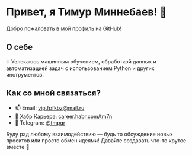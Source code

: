 # Привет, я Тимур Миннебаев! 👋

Добро пожаловать в мой профиль на GitHub!

## О себе

💡 Увлекаюсь машинным обучением, обработкой данных и автоматизацией задач с использованием Python и других инструментов.

## Как со мной связаться?

- 📫 Email: [vip.fpfkbz@mail.ru](mailto:vip.fpfkbz@mail.ru)
- 💼 Хабр Карьера: [career.habr.com/tm7n](https://career.habr.com/tm7n)
- 💬 Telegram: [@tmpqr](https://t.me/tmpqr)

Буду рад любому взаимодействию — будь то обсуждение новых проектов или просто обмен идеями! Давайте создавать что-то крутое вместе 🚀
